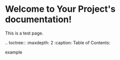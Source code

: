 Welcome to Your Project's documentation!
=========================================

This is a test page.

.. toctree::
   :maxdepth: 2
   :caption: Table of Contents:

   example
